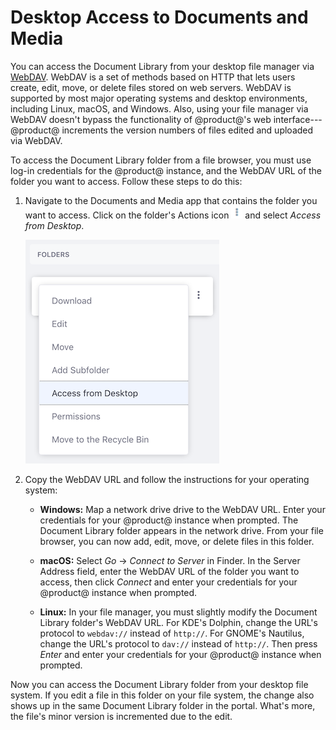 # Desktop Access to Documents and Media

You can access the Document Library from your desktop file manager via 
[WebDAV](https://en.wikipedia.org/wiki/WebDAV). 
WebDAV is a set of methods based on HTTP that lets users create, edit, move, or 
delete files stored on web servers. WebDAV is supported by most major operating 
systems and desktop environments, including Linux, macOS, and Windows. Also, 
using your file manager via WebDAV doesn't bypass the functionality of 
@product@'s web interface---@product@ increments the version numbers of files 
edited and uploaded via WebDAV. 

To access the Document Library folder from a file browser, you must use log-in 
credentials for the @product@ instance, and the WebDAV URL of the folder you 
want to access. Follow these steps to do this: 

1.  Navigate to the Documents and Media app that contains the folder you want to 
    access. Click on the folder's Actions icon 
    ![Actions](../../../../images/icon-actions.png) and select *Access from 
    Desktop*. 

    ![Figure 1: Select *Access from Desktop* to get the folder's WebDAV URL.](../../../../images/dm-access-from-desktop-action.png)

2.  Copy the WebDAV URL and follow the instructions for your operating system:

    -   **Windows:** Map a network drive drive to the WebDAV URL. Enter your 
        credentials for your @product@ instance when prompted. The Document 
        Library folder appears in the network drive. From your file browser, you 
        can now add, edit, move, or delete files in this folder. 

    -   **macOS:** Select *Go* &rarr; *Connect to Server* in Finder. In the 
        Server Address field, enter the WebDAV URL of the folder you want to 
        access, then click *Connect* and enter your credentials for your 
        @product@ instance when prompted. 

    -   **Linux:** In your file manager, you must slightly modify the Document 
        Library folder's WebDAV URL. For KDE's Dolphin, change the URL's 
        protocol to `webdav://` instead of `http://`. For GNOME's Nautilus, 
        change the URL's protocol to `dav://` instead of `http://`. Then press 
        *Enter* and enter your credentials for your @product@ instance when 
        prompted. 

Now you can access the Document Library folder from your desktop file system. If 
you edit a file in this folder on your file system, the change also shows up in 
the same Document Library folder in the portal. What's more, the file's minor 
version is incremented due to the edit. 
